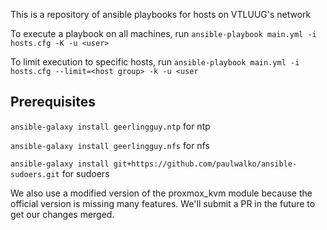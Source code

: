 This is a repository of ansible playbooks for hosts on VTLUUG's network


To execute a playbook on all machines, run 
```ansible-playbook main.yml -i hosts.cfg -K -u <user>```


To limit execution to specific hosts, run
```ansible-playbook main.yml -i hosts.cfg --limit=<host group> -k -u <user ```


## Prerequisites

```ansible-galaxy install geerlingguy.ntp``` for ntp

```ansible-galaxy install geerlingguy.nfs``` for nfs

```ansible-galaxy install git+https://github.com/paulwalko/ansible-sudoers.git``` for sudoers


We also use a modified version of the proxmox_kvm module because the official version is missing many features. We'll submit a PR in the future to get our changes merged.
